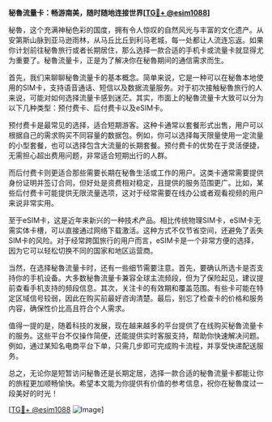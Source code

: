 **秘魯流量卡：畅游南美，随时随地连接世界[[TG💪+ @esim1088](https://t.me/s/esim1088)]**

秘魯，这个充满神秘色彩的国度，拥有令人惊叹的自然风光与丰富的文化遗产。从安第斯山脉到亚马逊雨林，从马丘比丘到利马老城，每一处都让人流连忘返。如果你计划前往秘魯旅行或者长期居住，那么选择一款合适的手机卡或流量卡就显得尤为重要了。秘魯流量卡，正是为了解决你在秘魯期间的通信需求而生。

首先，我们来聊聊秘魯流量卡的基本概念。简单来说，它是一种可以在秘魯本地使用的SIM卡，支持语音通话、短信以及数据流量服务。对于初次接触秘魯旅行的人来说，可能对如何选择流量卡感到迷茫。其实，市面上的秘魯流量卡大致可以分为以下几种类型：预付费卡、后付费卡以及eSIM卡。

预付费卡是最常见的选择，适合短期游客。这种卡通常以套餐形式出售，用户可以根据自己的需求购买不同容量的数据包。例如，你可以选择每天限量使用一定流量的小型套餐，也可以选择包含大流量的长期套餐。预付费卡的优势在于灵活便捷，无需担心超出费用问题，非常适合短期出行的人群。

而后付费卡则更适合那些需要长期在秘魯生活或工作的用户。这类卡通常需要提供身份证明并签订合同，但好处是资费相对稳定，且提供的服务范围更广。比如，某些后付费卡可能提供无限流量选项，这对于经常需要在线办公或者观看视频的用户来说非常实用。

至于eSIM卡，这是近年来新兴的一种技术产品。相比传统物理SIM卡，eSIM卡无需实体卡槽，可以直接通过网络下载激活。这种方式不仅节省空间，还避免了丢失SIM卡的风险。对于经常跨国旅行的用户而言，eSIM卡是一个非常方便的选择，因为它可以轻松切换不同的国家和地区运营商。

当然，在选择秘魯流量卡时，还有一些细节需要注意。首先，要确认所选卡是否支持你的手机设备。大多数秘魯流量卡兼容全球主流频段，但为了保险起见，建议提前查看手机支持的频段信息。其次，关注卡的有效期和覆盖范围。有些卡可能在特定区域信号较弱，因此在购买前最好咨询清楚。最后，别忘了检查卡的价格和服务内容，确保性价比高且符合个人需求。

值得一提的是，随着科技的发展，现在越来越多的平台提供了在线购买秘魯流量卡的服务。这些平台不仅操作简便，还能提供实时客服支持，帮助你快速解决问题。例如，通过某知名电商平台下单，只需几步即可完成购卡流程，并享受快递配送服务。

总之，无论你是短暂访问秘魯还是长期定居，选择一款合适的秘魯流量卡都能让你的旅程更加顺畅愉快。希望本文能为你提供有价值的参考信息，祝你在秘魯度过一段美好的时光！

[[TG💪+ @esim1088](https://t.me/s/esim1088) ![Image](https://i.postimg.cc/4NQfJmqS/Snipaste-2025-05-13-00-14-12.png)]